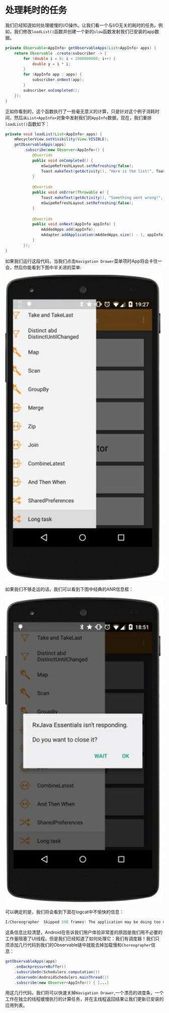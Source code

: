 # 处理耗时的任务

我们已经知道如何处理缓慢的I/O操作。让我们看一个与I/O无关的耗时的任务。例如，我们修改`loadList()`函数并创建一个新的`slow`函数发射我们已安装的app数据。

```java
private Observable<AppInfo> getObservableApps(List<AppInfo> apps) {
    return Observable .create(subscriber -> {
        for (double i = 0; i < 1000000000; i++) {
            double y = i * i;
        }
        for (AppInfo app : apps) {
            subscriber.onNext(app);
        }
        subscriber.onCompleted(); 
    });
}
```

正如你看到的，这个函数执行了一些毫无意义的计算，只是针对这个例子消耗时间，然后从`List<AppInfo>`对象中发射我们的`AppInfo`数据，现在，我们重排`loadList()`函数如下：

```java
private void loadList(List<AppInfo> apps) {
    mRecyclerView.setVisibility(View.VISIBLE);
    getObservableApps(apps)
        .subscribe(new Observer<AppInfo>() {
            @Override
            public void onCompleted() {
                mSwipeRefreshLayout.setRefreshing(false);
                Toast.makeText(getActivity(), "Here is the list!", Toast.LENGTH_LONG).show();
            }
            
            @Override
            public void onError(Throwable e) {
                Toast.makeText(getActivity(), "Something went wrong!", Toast.LENGTH_SHORT).show();
                mSwipeRefreshLayout.setRefreshing(false);
            }
            
            @Override
            public void onNext(AppInfo appInfo) { 
                mAddedApps.add(appInfo);  
                mAdapter.addApplication(mAddedApps.size() - 1, appInfo);
            } 
        });
}
```

如果我们运行这段代码，当我们点击`Navigation Drawer`菜单项时App将会卡住一会，然后你能看到下图中半关闭的菜单:

![](chapter7_3.png)

如果我们不够走运的话，我们可以看到下图中经典的ANR信息框：

![](chapter7_4.png)

可以确定的是，我们将会看到下面在logcat中不愉快的信息：

```java
I/Choreographer  Skipped 598 frames! The application may be doing too much work on its main thread.
```

这条信息比较清楚，Android在告诉我们用户体验非常差的原因是我们用不必要的工作量阻塞了UI线程。但是我们已经知道了如何处理它：我们有调度器！我们只须添加几行代码到我们的Observable链中就能去掉加载慢和`Choreographer`信息：

```java
getObservableApps(apps)
    .onBackpressureBuffer()
    .subscribeOn(Schedulers.computation())
    .observeOn(AndroidSchedulers.mainThread())
    .subscribe(new Observer<AppInfo>() { [...]
```
用这几行代码，我们将可以快速关掉`Navigation Drawer`,一个漂亮的进度条，一个工作在独立的线程缓慢执行的计算任务，并在主线程返回结果让我们更新已安装的应用列表。


















































